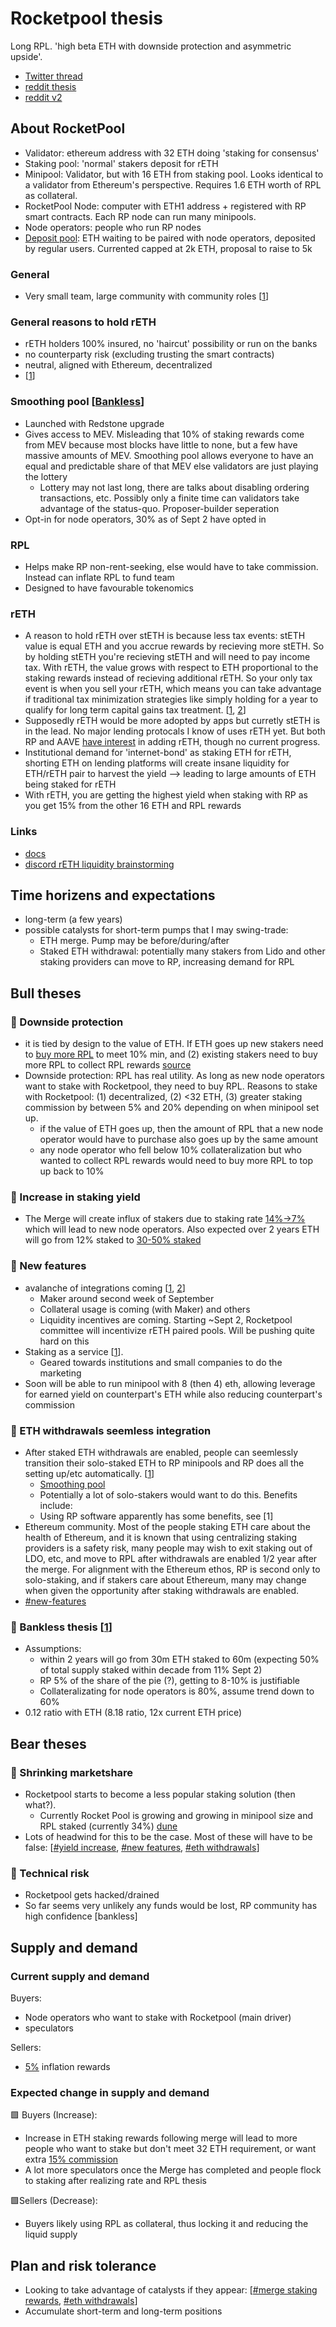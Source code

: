 # Rocketpool thesis

Long RPL. 'high beta ETH with downside protection and asymmetric upside'.  
- [Twitter thread](https://twitter.com/nmorlock42/status/1551236059580735489)
- [reddit thesis](https://www.reddit.com/r/ethfinance/comments/m3pug8/the_rocket_pool_investment_thesis/)
- [reddit v2](https://www.reddit.com/r/ethfinance/comments/qwbb8w/rocket_pool_investment_thesis_20/)

## About RocketPool
- Validator: ethereum address with 32 ETH doing 'staking for consensus'
- Staking pool: 'normal' stakers deposit for rETH
- Minipool: Validator, but with 16 ETH from staking pool. Looks identical to a validator from Ethereum's perspective. Requires 1.6 ETH worth of RPL as collateral. 
- RocketPool Node: computer with ETH1 address + registered with RP smart contracts. Each RP node can run many minipools. 
- Node operators: people who run RP nodes
- [Deposit pool](https://docs.rocketpool.net/overview/glossary.html#deposit-pool): ETH waiting to be paired with node operators, deposited by regular users. Currented capped at 2k ETH, proposal to raise to 5k

### General
- Very small team, large community with community roles [[1](https://youtu.be/bQK9Yr1BpQw?t=300)]

### General reasons to hold rETH
- rETH holders 100% insured, no 'haircut' possibility or run on the banks
- no counterparty risk (excluding trusting the smart contracts)
- neutral, aligned with Ethereum, decentralized 
- [[1](https://youtu.be/bQK9Yr1BpQw?t=1200)]

### Smoothing pool [[Bankless](https://youtu.be/bQK9Yr1BpQw?t=3614)]
- Launched with Redstone upgrade 
- Gives access to MEV. Misleading that 10% of staking rewards come from MEV because most blocks have little to none, but a few have massive amounts of MEV. Smoothing pool allows everyone to have an equal and predictable share of that MEV else validators are just playing the lottery
    - Lottery may not last long, there are talks about disabling ordering transactions, etc. Possibly only a finite time can validators take advantage of the status-quo. Proposer-builder seperation
- Opt-in for node operators, 30% as of Sept 2 have opted in

### RPL
- Helps make RP non-rent-seeking, else would have to take commission. Instead can inflate RPL to fund team
- Designed to have favourable tokenomics

### rETH
- A reason to hold rETH over stETH is because less tax events: stETH value is equal ETH and you accrue rewards by recieving more stETH. So by holding stETH you're recieving stETH and will need to pay income tax. With rETH, the value grows with respect to ETH proportional to the staking rewards instead of recieving additional rETH. So your only tax event is when you sell your rETH, which means you can take advantage if traditional tax minimization strategies like simply holding for a year to qualify for long term capital gains tax treatment. [[1](https://youtu.be/bQK9Yr1BpQw?t=1987), [2](https://twitter.com/marceaueth/status/1566508002886156288)]
- Supposedly rETH would be more adopted by apps but curretly stETH is in the lead. No major lending protocals I know of uses rETH yet. But both RP and AAVE [have interest](https://snapshot.org/#/aave.eth/proposal/0xf593f2df83cc0b5bdc3920ef2c782f6b2a6f87a6603c26a5d778e3ede4d40021) in adding rETH, though no current progress. 
- Institutional demand for 'internet-bond' as staking ETH for rETH, shorting ETH on lending platforms will create insane liquidity for ETH/rETH pair to harvest the yield --> leading to large amounts of ETH being staked for rETH
- With rETH, you are getting the highest yield when staking with RP as you get 15% from the other 16 ETH and RPL rewards

### Links
- [docs](https://docs.rocketpool.net/guides/node/responsibilities.html#how-eth2-staking-works)
- [discord rETH liquidity brainstorming](https://discord.com/channels/405159462932971535/929890788551323678)

## Time horizens and expectations
- long-term (a few years)
- possible catalysts for short-term pumps that I may swing-trade:
    - ETH merge. Pump may be before/during/after
    - Staked ETH withdrawal: potentially many stakers from Lido and other staking providers can move to RP, increasing demand for RPL

## Bull theses
### 🐂 Downside protection
- it is tied by design to the value of ETH. If ETH goes up new stakers need to [buy more RPL](https://docs.rocketpool.net/guides/node/create-validator.html#staking-rpl) to meet 10% min, and (2) existing stakers need to buy more RPL to collect RPL rewards [source](https://docs.rocketpool.net/guides/node/rewards.html#rewards-and-checkpoints)
- Downside protection: RPL has real utility. As long as new node operators want to stake with Rocketpool, they need to buy RPL. Reasons to stake with Rocketpool: (1) decentralized, (2) <32 ETH, (3) greater staking commission by between 5% and 20% depending on when minipool set up. 
    - if the value of ETH goes up, then the amount of RPL that a new node operator would have to purchase also goes up by the same amount
    - any node operator who fell below 10% collateralization but who wanted to collect RPL rewards would need to buy more RPL to top up back to 10%

### 🐂 Increase in staking yield
- The Merge will create influx of stakers due to staking rate [14%->7%](https://youtu.be/bQK9Yr1BpQw?t=1009) which will lead to new node operators. Also expected over 2 years ETH will go from 12% staked to [30-50% staked](https://youtu.be/bQK9Yr1BpQw?t=1100)

### 🐂 New features
- avalanche of integrations coming [[1](https://youtu.be/bQK9Yr1BpQw?t=1366), [2](https://youtu.be/bQK9Yr1BpQw?t=1396)]
    - Maker around second week of September
    - Collateral usage is coming (with Maker) and others
    - Liquidity incentives are coming. Starting ~Sept 2, Rocketpool committee will incentivize rETH paired pools. Will be pushing quite hard on this
- Staking as a service [[1](https://youtu.be/bQK9Yr1BpQw?t=3200)]. 
    - Geared towards institutions and small companies to do the marketing
- Soon will be able to run minipool with 8 (then 4) eth, allowing leverage for earned yield on counterpart's ETH while also reducing counterpart's commission 

### 🐂 ETH withdrawals seemless integration
- After staked ETH withdrawals are enabled, people can seemlessly transition their solo-staked ETH to RP minipools and RP does all the setting up/etc automatically. [[1](https://youtu.be/bQK9Yr1BpQw?t=3459)]
    - [Smoothing pool](#smoothing-pool)
    - Potentially a lot of solo-stakers would want to do this. Benefits include:
    - Using RP software apparently has some benefits, see [1]
- Ethereum community. Most of the people staking ETH care about the health of Ethereum, and it is known that using centralizing staking providers is a safety risk, many people may wish to exit staking out of LDO, etc, and move to RPL after withdrawals are enabled 1/2 year after the merge. For alignment with the Ethereum ethos, RP is second only to solo-staking, and if stakers care about Ethereum, many may change when given the opportunity after staking withdrawals are enabled. 
- [#new-features](#🐂-new-features)

### 🐂 Bankless thesis [[1](https://youtu.be/bQK9Yr1BpQw?t=4590)]
- Assumptions:
    - within 2 years will go from 30m ETH staked to 60m (expecting 50% of total supply staked within decade from 11% Sept 2)
    - RP 5% of the share of the pie (?), getting to 8-10% is justifiable
    - Collateralizating for node operators is 80%, assume trend down to 60%
- 0.12 ratio with ETH (8.18 ratio, 12x current ETH price)

## Bear theses
### 🐻 Shrinking marketshare
- Rocketpool starts to become a less popular staking solution (then what?). 
    - Currently Rocket Pool is growing and growing in minipool size and RPL staked (currently 34%) [dune](https://dune.com/NDGcrypto/Rocket-Pool-rETH-and-Nodes)
- Lots of headwind for this to be the case. Most of these will have to be false: [[#yield increase](#🐂-increase-in-staking-yield), [#new features](#🐂-new-features), [#eth withdrawals](#🐂-eth-withdrawals-seemless-integration)]

### 🐻 Technical risk
- Rocketpool gets hacked/drained
- So far seems very unlikely any funds would be lost, RP community has high confidence [bankless]

## Supply and demand
### Current supply and demand
Buyers:
- Node operators who want to stake with Rocketpool (main driver)
- speculators

Sellers:
- [5%](https://docs.rocketpool.net/guides/node/rewards.html#rewards-and-checkpoints) inflation rewards

### Expected change in supply and demand
🟩 Buyers (Increase):
- Increase in ETH staking rewards following merge will lead to more people who want to stake but don't meet 32 ETH requirement, or want extra [15% commission](https://docs.rocketpool.net/overview/glossary.html#node-commission)
- A lot more speculators once the Merge has completed and people flock to staking after realizing rate and RPL thesis

🟩Sellers (Decrease):
- Buyers likely using RPL as collateral, thus locking it and reducing the liquid supply

## Plan and risk tolerance
- Looking to take advantage of catalysts if they appear: [[#merge staking rewards](#🐂-increase-in-staking-yield), [#eth withdrawals](#🐂-eth-withdrawals-seemless-integration)]
- Accumulate short-term and long-term positions

